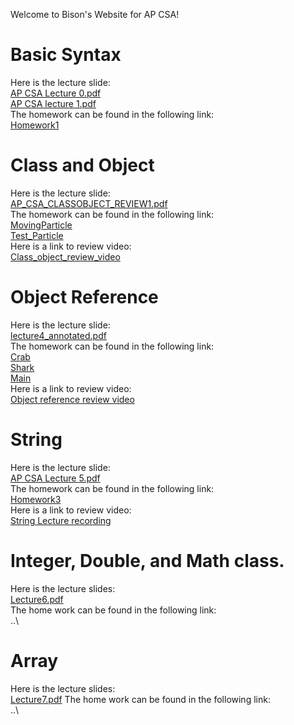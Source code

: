 Welcome to Bison's Website for AP CSA!

# Basic Syntax
Here is the lecture slide:\
[AP CSA Lecture 0.pdf](https://github.com/Bison2001/AP_CSA/files/10416863/AP.CSA.Lecture.0.pdf)\
[AP CSA lecture 1.pdf](https://github.com/Bison2001/AP_CSA/files/10416864/AP.CSA.lecture.1.pdf)\
The homework can be found in the following link:\
[Homework1](https://github.com/Bison2001/AP_CSA/blob/main/Homework1.java)


# Class and Object
Here is the lecture slide:\
[AP_CSA_CLASSOBJECT_REVIEW1.pdf](https://github.com/Bison2001/AP_CSA/files/10416862/AP_CSA_CLASSOBJECT_REVIEW1.pdf)\
The homework can be found in the following link:\
[MovingParticle](https://github.com/Bison2001/AP_CSA/blob/main/MovingParticle.java)\
[Test_Particle](https://github.com/Bison2001/AP_CSA/blob/main/Test_Particle.java)\
Here is a link to review video:\
[Class_object_review_video](https://pan.baidu.com/s/1bncloDak1PK8jqouMeQU6g?pwd=g8js)


# Object Reference
Here is the lecture slide:\
[lecture4_annotated.pdf](https://github.com/Bison2001/AP_CSA/files/10416861/lecture4_sunny_annotated.pdf)\
The homework can be found in the following link:\
[Crab](https://github.com/Bison2001/AP_CSA/blob/main/Crab.java)\
[Shark](https://github.com/Bison2001/AP_CSA/blob/main/Shark.java)\
[Main](https://github.com/Bison2001/AP_CSA/blob/main/Main.java)\
Here is a link to review video:\
[Object reference review video](https://pan.baidu.com/s/1khSs0RsdB4EGwXf2pY-ezw?pwd=9usa)


# String
Here is the lecture slide:\
[AP CSA Lecture 5.pdf](https://github.com/Bison2001/AP_CSA/files/10416860/AP.CSA.Lecture.5.pdf)\
The homework can be found in the following link:\
[Homework3](https://github.com/Bison2001/AP_CSA/blob/main/Homework3.java)\
Here is a link to review video:\
[String Lecture recording](https://pan.baidu.com/s/1FWuOoD8EDndmHfbiwwJjmA?pwd=9hfg)

# Integer, Double, and Math class.
Here is the lecture slides:\
[Lecture6.pdf](https://github.com/Bison2001/AP_CSA/files/10531187/Lecture6.pdf)\
The home work can be found in the following link:\
..\

# Array
Here is the lecture slides:\
[Lecture7.pdf](https://github.com/Bison2001/AP_CSA/files/10531190/Lecture7.pdf)
The home work can be found in the following link:\
..\
